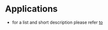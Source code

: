 Applications
============

- for a list and short description please refer [to](https://github.com/murtex/cdp/tree/maria#apps)

